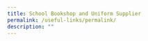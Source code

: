 ```yaml
---
title: School Bookshop and Uniform Supplier
permalink: /useful-links/permalink/
description: ""
---
```

